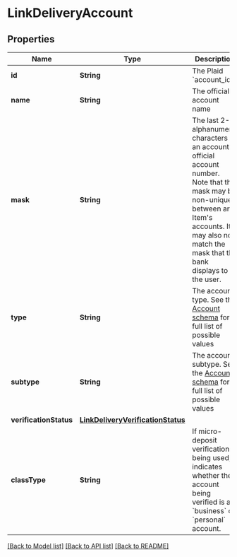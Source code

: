 # LinkDeliveryAccount

## Properties
Name | Type | Description | Notes
------------ | ------------- | ------------- | -------------
**id** | **String** | The Plaid &#x60;account_id&#x60; | [optional] 
**name** | **String** | The official account name | [optional] 
**mask** | **String** | The last 2-4 alphanumeric characters of an account&#39;s official account number. Note that the mask may be non-unique between an Item&#39;s accounts. It may also not match the mask that the bank displays to the user. | [optional] 
**type** | **String** | The account type. See the [Account schema](https://plaid.com/docs/api/accounts/#account-type-schema) for a full list of possible values | [optional] 
**subtype** | **String** | The account subtype. See the [Account schema](https://plaid.com/docs/api/accounts/#account-type-schema) for a full list of possible values | [optional] 
**verificationStatus** | [**LinkDeliveryVerificationStatus**](LinkDeliveryVerificationStatus.md) |  | [optional] 
**classType** | **String** | If micro-deposit verification is being used, indicates whether the account being verified is a &#x60;business&#x60; or &#x60;personal&#x60; account. | [optional] 

[[Back to Model list]](../README.md#documentation-for-models) [[Back to API list]](../README.md#documentation-for-api-endpoints) [[Back to README]](../README.md)


